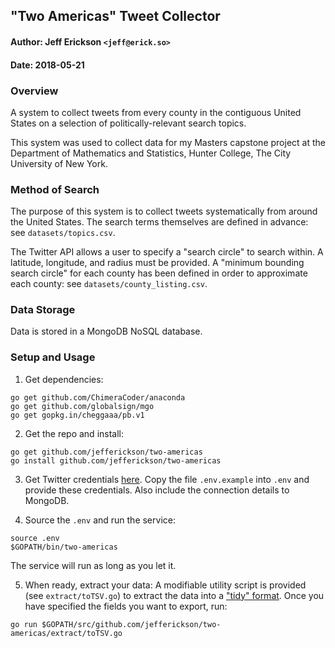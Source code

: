 ## "Two Americas" Tweet Collector

#### Author: Jeff Erickson `<jeff@erick.so>`
#### Date: 2018-05-21

### Overview

A system to collect tweets from every county in the contiguous United States on a selection of politically-relevant search topics.

This system was used to collect data for my Masters capstone project at the Department of Mathematics and Statistics, Hunter College, The City University of New York.

### Method of Search

The purpose of this system is to collect tweets systematically from around the United States. The search terms themselves are defined in advance: see `datasets/topics.csv`.

The Twitter API allows a user to specify a "search circle" to search within. A latitude, longitude, and radius must be provided. A "minimum bounding search circle" for each county has been defined in order to approximate each county: see `datasets/county_listing.csv`.

### Data Storage

Data is stored in a MongoDB NoSQL database.

### Setup and Usage

1. Get dependencies:

```
go get github.com/ChimeraCoder/anaconda
go get github.com/globalsign/mgo
go get gopkg.in/cheggaaa/pb.v1
```

2. Get the repo and install:

```
go get github.com/jefferickson/two-americas
go install github.com/jefferickson/two-americas
```

3. Get Twitter credentials [here](https://twitter.com/settings/applications). Copy the file `.env.example` into `.env` and provide these credentials. Also include the connection details to MongoDB.

4. Source the `.env` and run the service:

```
source .env
$GOPATH/bin/two-americas
```

The service will run as long as you let it.

5. When ready, extract your data: A modifiable utility script is provided (see `extract/toTSV.go`) to extract the data into a ["tidy" format](https://vita.had.co.nz/papers/tidy-data.pdf). Once you have specified the fields you want to export, run:

```
go run $GOPATH/src/github.com/jefferickson/two-americas/extract/toTSV.go
```
